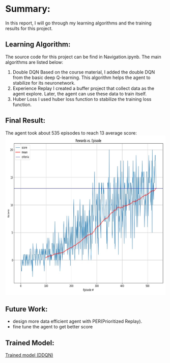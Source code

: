 # Summary:

In this report, I will go through my learning algorithms and the training results for this project.

## Learning Algorithm:

The source code for this project can be find in Navigation.ipynb. The main algorithms are listed below:

1. Double DQN
   Based on the course material, I added the double DQN from the basic deep Q-learning. This algorithm helps the agent to stabilize for its neuronetwork. 
2. Experience Replay
   I created a buffer project that collect data as the agent explore. Later, the agent can use these data to train itself.
3. Huber Loss
   I used huber loss function to stabilize the training loss function.

## Final Result:

The agent took about 535 episodes to reach 13 average score:
<img src="Image/report.jpg" alt="image1"  width="800" height="500"/>

## Future Work:

- design more data efficient agent with PER(Prioritized Replay).
- fine tune the agent to get better score

## Trained Model:

[Trained model (DDQN)](model.pth)